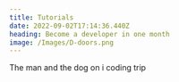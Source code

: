 ```yaml
---
title: Tutorials
date: 2022-09-02T17:14:36.440Z
heading: Become a developer in one month
image: /Images/D-doors.png
---
```

The man and the dog on i coding trip